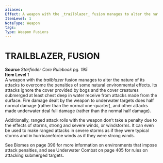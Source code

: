 ```yaml
---
aliases: 
Effect: A weapon with the _trailblazer_ fusion manages to alter the nature of its attacks to overcome the penalties of some natural environmental effects. Its attacks ignore the cover provided by bogs and the cover creatures submerged at least chest deep in water receive from attacks made from the surface. Fire damage dealt by the weapon to underwater targets does half normal damage (rather than the normal one-quarter), and other attacks made underwater deal full damage (rather than the normal half damage). Additionally, ranged attack rolls with the weapon don’t take a penalty due to the effects of storms, strong and severe winds, or windstorms. It can even be used to make ranged attacks in severe storms as if they were typical storms and in hurricaneforce winds as if they were strong winds. See Biomes on page 396 for more information on environments that impose attack penalties, and see Underwater Combat on page 405 for rules on attacking submerged targets.
ItemLevel: 1
NoteType: Weapon
tags: 
Type: Weapon Fusions
---
```

# TRAILBLAZER, FUSION
**Source** _Starfinder Core Rulebook pg. 195_  
**Item Level** 1  
A weapon with the _trailblazer_ fusion manages to alter the nature of its attacks to overcome the penalties of some natural environmental effects. Its attacks ignore the cover provided by bogs and the cover creatures submerged at least chest deep in water receive from attacks made from the surface. Fire damage dealt by the weapon to underwater targets does half normal damage (rather than the normal one-quarter), and other attacks made underwater deal full damage (rather than the normal half damage).  
  
Additionally, ranged attack rolls with the weapon don’t take a penalty due to the effects of storms, strong and severe winds, or windstorms. It can even be used to make ranged attacks in severe storms as if they were typical storms and in hurricaneforce winds as if they were strong winds.  
  
See Biomes on page 396 for more information on environments that impose attack penalties, and see Underwater Combat on page 405 for rules on attacking submerged targets.